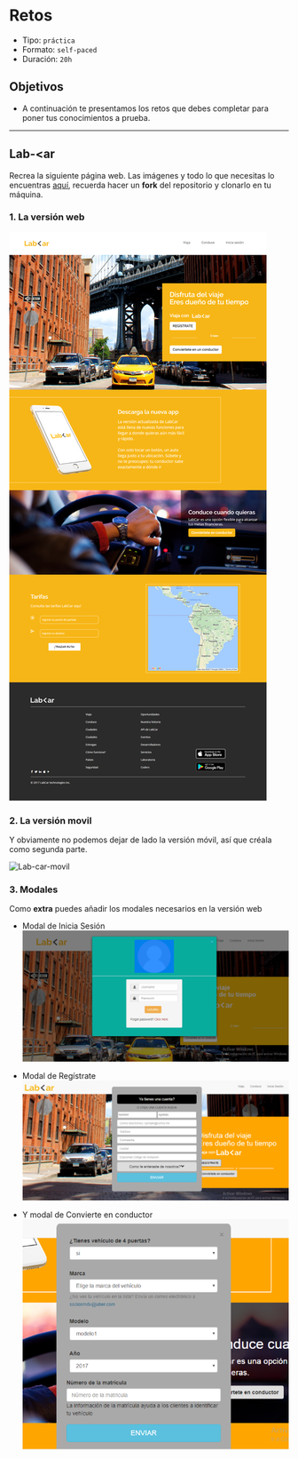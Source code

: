 # Retos

- Tipo: `práctica`
- Formato: `self-paced`
- Duración: `20h`

## Objetivos

- A continuación te presentamos los retos que debes completar para poner tus
  conocimientos a prueba.

***

## Lab-<ar

Recrea la siguiente página web. Las imágenes y todo lo que necesitas lo
encuentras [aquí](https://github.com/Laboratoria-learning/lab-car-boilerplate),
recuerda hacer un **fork** del repositorio y clonarlo en
tu máquina.

### 1. La versión web

![Lab-car-web](https://raw.githubusercontent.com/Laboratoria/bootcamp/f659ee55eeb322341c314d7d080bb22468e9a576/04-social-network/01-css-frameworks/08-code-challenges/images/desktop.png)

### 2. La versión movil

Y obviamente no podemos dejar de lado la versión móvil, así que créala como
segunda parte.

![Lab-car-movil](https://user-images.githubusercontent.com/110297/65788897-c2360000-e121-11e9-81ac-ea6983e6aaf8.png)

### 3. Modales

Como **extra** puedes añadir los modales necesarios en la versión web

- Modal de Inicia Sesión
  ![modal-sesion](https://raw.githubusercontent.com/Laboratoria/bootcamp/f659ee55eeb322341c314d7d080bb22468e9a576/04-social-network/01-css-frameworks/08-code-challenges/images/modal-inicio-sesion.png)

- Modal de Regístrate
  ![modal-sesion](https://raw.githubusercontent.com/Laboratoria/bootcamp/f659ee55eeb322341c314d7d080bb22468e9a576/04-social-network/01-css-frameworks/08-code-challenges/images/modal-registrate.png)

- Y modal de Convierte en conductor
  ![modal-conductor](https://raw.githubusercontent.com/Laboratoria/bootcamp/f659ee55eeb322341c314d7d080bb22468e9a576/04-social-network/01-css-frameworks/08-code-challenges/images/modal-conductor.png)
